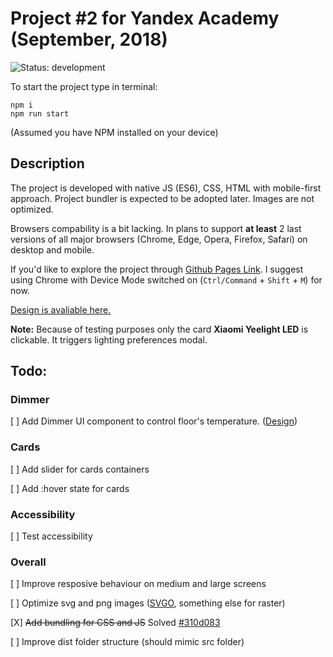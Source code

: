 # Project \#2 for Yandex Academy (September, 2018) 

![Status: development](https://img.shields.io/badge/status-development-brightgreen.svg)

To start the project type in terminal:

```
npm i
npm run start
```
(Assumed you have NPM installed on your device)

## Description

The project is developed with native JS (ES6), CSS, HTML with mobile-first approach. Project bundler is expected to be adopted later. Images are not optimized. 

Browsers compability is a bit lacking. In plans to support **at least** 2 last versions of all major browsers (Chrome, Edge, Opera, Firefox, Safari) on desktop and mobile. 

If you'd like to explore the project through [Github Pages Link](https://vitalykrenel.github.io/yandex-entrance-task-2/dist/index.html). I suggest using Chrome with Device Mode switched on (`Ctrl/Command` + `Shift` + `M`) for now.

[Design is avaliable here.](https://yandex-shri-2018.github.io/entrance-task-2-2/guide/)

**Note:** Because of testing purposes only the card **Xiaomi Yeelight LED** is clickable. It triggers lighting preferences modal.

## Todo:

### Dimmer
[ ] Add Dimmer UI component to control floor's temperature. ([Design](https://yandex-shri-2018.github.io/entrance-task-2-2/guide/#artboard0))

### Cards
[ ] Add slider for cards containers

[ ] Add :hover state for cards

### Accessibility

[ ] Test accessibility

### Overall
[ ] Improve resposive behaviour on medium and large screens

[ ] Optimize svg and png images ([SVGO](https://imageoptim.com/mac), something else for raster)

[X] ~~Add bundling for CSS and JS~~ Solved [#310d083](https://github.com/VitalyKrenel/yandex-entrance-task-2/commit/310d083835d2d9630989dce8eec0376e78e87318)

[ ] Improve dist folder structure (should mimic src folder)

